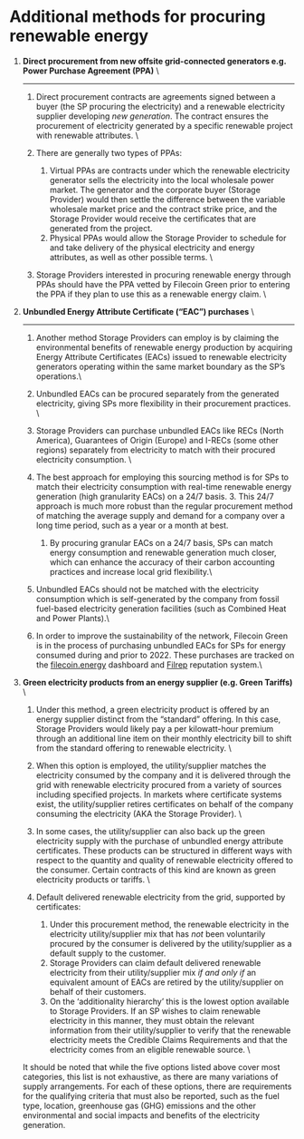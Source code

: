 # Additional methods for procuring renewable energy

1. **Direct procurement from new offsite grid-connected generators e.g. Power Purchase Agreement (PPA)** \
   ****
   1. Direct procurement contracts are agreements signed between a buyer (the SP procuring the electricity) and a renewable electricity supplier developing _new generation_. The contract ensures the procurement of electricity generated by a specific renewable project with renewable attributes. \

   2. There are generally two types of PPAs:&#x20;
      1. Virtual PPAs are contracts under which the renewable electricity generator sells the electricity into the local wholesale power market. The generator and the corporate buyer (Storage Provider) would then settle the difference between the variable wholesale market price and the contract strike price, and the Storage Provider would receive the certificates that are generated from the project.&#x20;
      2. Physical PPAs would allow the Storage Provider to schedule for and take delivery of the physical electricity and energy attributes, as well as other possible terms. \

   3. Storage Providers interested in procuring renewable energy through PPAs should have the PPA vetted by Filecoin Green prior to entering the PPA if they plan to use this as a renewable energy claim. \

2. **Unbundled Energy Attribute Certificate (“EAC”) purchases** \
   ****
   1. Another method Storage Providers can employ is by claiming the environmental benefits of renewable energy production by acquiring Energy Attribute Certificates (EACs) issued to renewable electricity generators operating within the same market boundary as the SP’s operations.\

   2. Unbundled EACs can be procured separately from the generated electricity, giving SPs more flexibility in their procurement practices. \

   3. Storage Providers can purchase unbundled EACs like RECs (North America), Guarantees of Origin (Europe) and I-RECs (some other regions) separately from electricity to match with their procured electricity consumption. \

   4. The best approach for employing this sourcing method is for SPs to match their electricity consumption with real-time renewable energy generation (high granularity EACs) on a 24/7 basis. 3. This 24/7 approach is much more robust than the regular procurement method of matching the average supply and demand for a company over a long time period, such as a year or a month at best.&#x20;
      1. By procuring granular EACs on a 24/7 basis, SPs can match energy consumption and renewable generation much closer, which can enhance the accuracy of their carbon accounting practices and increase local grid flexibility.\

   5. Unbundled EACs should not be matched with the electricity consumption which is self-generated by the company from fossil fuel-based electricity generation facilities (such as Combined Heat and Power Plants).\

   6. In order to improve the sustainability of the network, Filecoin Green is in the process of purchasing unbundled EACs for SPs for energy consumed during and prior to 2022. These purchases are tracked on the [filecoin.energy](https://filecoin.energy/) dashboard and [Filrep](https://filrep.io/?columns=energy\&order=desc\&sortBy=energy) reputation system.\

3.  **Green electricity products from an energy supplier (e.g. Green Tariffs)** \


    1. Under this method, a green electricity product is offered by an energy supplier distinct from the “standard” offering. In this case, Storage Providers would likely pay a per kilowatt-hour premium through an additional line item on their monthly electricity bill to shift from the standard offering to renewable electricity. \

    2. When this option is employed, the utility/supplier matches the electricity consumed by the company and it is delivered through the grid with renewable electricity procured from a variety of sources including specified projects. In markets where certificate systems exist, the utility/supplier retires certificates on behalf of the company consuming the electricity (AKA the Storage Provider). \

    3. In some cases, the utility/supplier can also back up the green electricity supply with the purchase of unbundled energy attribute certificates. These products can be structured in different ways with respect to the quantity and quality of renewable electricity offered to the consumer. Certain contracts of this kind are known as green electricity products or tariffs. \

    4. Default delivered renewable electricity from the grid, supported by certificates:
       1. Under this procurement method, the renewable electricity in the electricity utility/supplier mix that has _not_ been voluntarily procured by the consumer is delivered by the utility/supplier as a default supply to the customer.&#x20;
       2. Storage Providers can claim default delivered renewable electricity from their utility/supplier mix _if and only if_ an equivalent amount of EACs are retired by the utility/supplier on behalf of their customers.&#x20;
       3. On the ‘additionality hierarchy’ this is the lowest option available to Storage Providers. If an SP wishes to claim renewable electricity in this manner, they must obtain the relevant information from their utility/supplier to verify that the renewable electricity meets the Credible Claims Requirements and that the electricity comes from an eligible renewable source. \


    It should be noted that while the five options listed above cover most categories, this list is not exhaustive, as there are many variations of supply arrangements. For each of these options, there are requirements for the qualifying criteria that must also be reported, such as the fuel type, location, greenhouse gas (GHG) emissions and the other environmental and social impacts and benefits of the electricity generation.
